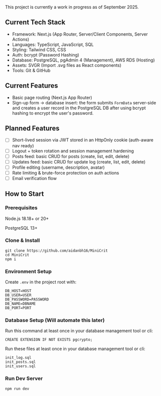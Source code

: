 <picture>
  <source media="(prefers-color-scheme: dark)" srcset="./public/logo/logo2.png">
  <source media="(prefers-color-scheme: light)" srcset="./public/logo/logo1.png">
</picture>


This project is currently a work in progress as of September 2025.

## Current Tech Stack
* Framework: Next.js (App Router, Server/Client Components, Server Actions)
* Languages: TypeScript, JavaScript, SQL
* Styling: Tailwind CSS, CSS
* Auth: bcrypt (Password Hashing)
* Database: PostgreSQL, pgAdmin 4 (Management), AWS RDS (Hosting)
* Assets: SVGR (Import .svg files as React components)
* Tools: Git & GitHub

## Current Features
* Basic page routing (Next.js App Router)
* Sign-up form → database insert: the form submits `FormData` server-side and creates a user record in the PostgreSQL DB after using bcrypt hashing to encrypt the user's password.

## Planned Features
- [ ] Short-lived session via JWT stored in an HttpOnly cookie (auth-aware nav ready)
- [ ] Logout + token rotation and session management hardening
- [ ] Posts feed: basic CRUD for posts (create, list, edit, delete)
- [ ] Updates feed: basic CRUD for update log (create, list, edit, delete)
- [ ] Profile editing (username, description, avatar)
- [ ] Rate limiting & brute-force protection on auth actions
- [ ] Email verification flow

## How to Start

### Prerequisites

Node.js 18.18+ or 20+

PostgreSQL 13+

### Clone & Install
```
git clone https://github.com/aidanbh16/MiniCrit
cd MiniCrit
npm i
```

### Environment Setup
Create `.env` in the project root with:
```
DB_HOST=HOST
DB_USER=USER
DB_PASSWORD=PASSWORD
DB_NAME=DBNAME
DB_PORT=PORT
```

### Database Setup (Will automate this later)
Run this command at least once in your database management tool or cli:
```
CREATE EXTENSION IF NOT EXISTS pgcrypto;
```
Run these files at least once in your database management tool or cli:
```
init_log.sql
init_posts.sql
init_users.sql
```

### Run Dev Server
`npm run dev`